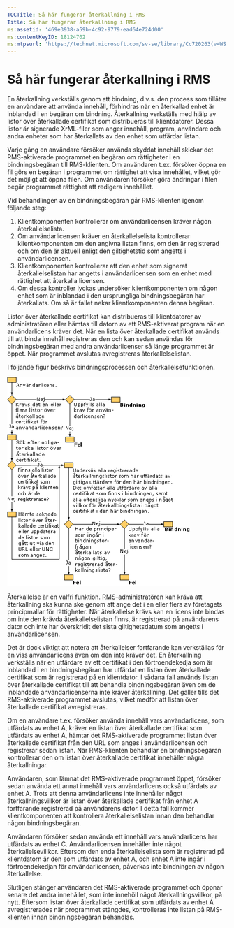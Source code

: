 ```yaml
---
TOCTitle: Så här fungerar återkallning i RMS
Title: Så här fungerar återkallning i RMS
ms:assetid: '469e3938-a59b-4c92-9779-ead64e724d00'
ms:contentKeyID: 18124702
ms:mtpsurl: 'https://technet.microsoft.com/sv-se/library/Cc720263(v=WS.10)'
---
```


Så här fungerar återkallning i RMS
==================================

En återkallning verkställs genom att bindning, d.v.s. den process som tillåter en användare att använda innehåll, förhindras när en återkallad enhet är inblandad i en begäran om bindning. Återkallning verkställs med hjälp av listor över återkallade certifikat som distribueras till klientdatorer. Dessa listor är signerade XrML-filer som anger innehåll, program, användare och andra enheter som har återkallats av den enhet som utfärdar listan.

Varje gång en användare försöker använda skyddat innehåll skickar det RMS-aktiverade programmet en begäran om rättigheter i en bindningsbegäran till RMS-klienten. Om användaren t.ex. försöker öppna en fil görs en begäran i programmet om rättighet att visa innehållet, vilket gör det möjligt att öppna filen. Om användaren försöker göra ändringar i filen begär programmet rättighet att redigera innehållet.

Vid behandlingen av en bindningsbegäran går RMS-klienten igenom följande steg:

1.  Klientkomponenten kontrollerar om användarlicensen kräver någon återkallelselista.
2.  Om användarlicensen kräver en återkallelselista kontrollerar klientkomponenten om den angivna listan finns, om den är registrerad och om den är aktuell enligt den giltighetstid som angetts i användarlicensen.
3.  Klientkomponenten kontrollerar att den enhet som signerat återkallelselistan har angetts i användarlicensen som en enhet med rättighet att återkalla licensen.
4.  Om dessa kontroller lyckas undersöker klientkomponenten om någon enhet som är inblandad i den ursprungliga bindningsbegäran har återkallats. Om så är fallet nekar klientkomponenten denna begäran.

Listor över återkallade certifikat kan distribueras till klientdatorer av administratören eller hämtas till datorn av ett RMS-aktiverat program när en användarlicens kräver det. När en lista över återkallade certifikat används till att binda innehåll registreras den och kan sedan användas för bindningsbegäran med andra användarlicenser så länge programmet är öppet. När programmet avslutas avregistreras återkallelselistan.

I följande figur beskrivs bindningsprocessen och återkallelsefunktionen.

![](images/Cc720263.81aa2d70-d261-49ad-b446-96a2eddba1a5(WS.10).gif "bindningsprocessen")

Återkallelse är en valfri funktion. RMS-administratören kan kräva att återkallning ska kunna ske genom att ange det i en eller flera av företagets principmallar för rättigheter. När återkallelse krävs kan en licens inte bindas om inte den krävda återkallelselistan finns, är registrerad på användarens dator och inte har överskridit det sista giltighetsdatum som angetts i användarlicensen.

Det är dock viktigt att notera att återkallelser fortfarande kan verkställas för en viss användarlicens även om den inte kräver det. En återkallning verkställs när en utfärdare av ett certifikat i den förtroendekedja som är inblandad i en bindningsbegäran har utfärdat en listan över återkallade certifikat som är registrerad på en klientdator. I sådana fall används listan över återkallade certifikat till att behandla bindningsbegäran även om de inblandade användarlicenserna inte kräver återkallning. Det gäller tills det RMS-aktiverade programmet avslutas, vilket medför att listan över återkallade certifikat avregistreras.

Om en användare t.ex. försöker använda innehåll vars användarlicens, som utfärdats av enhet A, kräver en listan över återkallade certifikat som utfärdats av enhet A, hämtar det RMS-aktiverade programmet listan över återkallade certifikat från den URL som anges i användarlicensen och registrerar sedan listan. När RMS-klienten behandlar en bindningsbegäran kontrollerar den om listan över återkallade certifikat innehåller några återkallningar.

Användaren, som lämnat det RMS-aktiverade programmet öppet, försöker sedan använda ett annat innehåll vars användarlicens också utfärdats av enhet A. Trots att denna användarlicens inte innehåller något återkallningsvillkor är listan över återkallade certifikat från enhet A fortfarande registrerad på användarens dator. I detta fall kommer klientkomponenten att kontrollera återkallelselistan innan den behandlar någon bindningsbegäran.

Användaren försöker sedan använda ett innehåll vars användarlicens har utfärdats av enhet C. Användarlicensen innehåller inte något återkallelsevillkor. Eftersom den enda återkallelselista som är registrerad på klientdatorn är den som utfärdats av enhet A, och enhet A inte ingår i förtroendekedjan för användarlicensen, påverkas inte bindningen av någon återkallelse.

Slutligen stänger användaren det RMS-aktiverade programmet och öppnar senare det andra innehållet, som inte innehöll något återkallningsvillkor, på nytt. Eftersom listan över återkallade certifikat som utfärdats av enhet A avregistrerades när programmet stängdes, kontrolleras inte listan på RMS-klienten innan bindningsbegäran behandlas.
